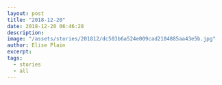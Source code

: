 ```yaml
---
layout: post
title: "2018-12-20"
date: 2018-12-20 06:46:28
description: 
image: "/assets/stories/201812/dc503b6a524e009cad2184885aa43e5b.jpg"
author: Elise Plain
excerpt: 
tags: 
  - stories
  - all
---
```



<p></p>
